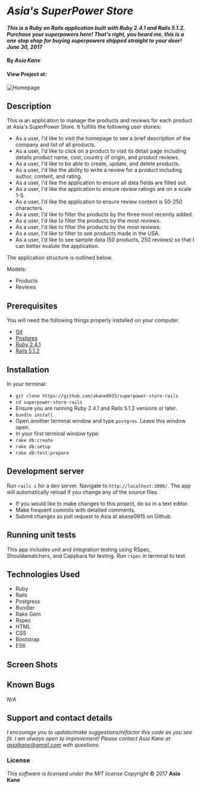 # _Asia's SuperPower Store_

#### _This is a Ruby on Rails application built with Ruby 2.4.1 and Rails 5.1.2.  Purchase your superpowers here!  That's right, you heard me, this is a one stop shop for buying superpowers shipped straight to your door! June 30, 2017_

#### By _**Asia Kane**_

#### View Project at:

![Homepage](homepage.png)

## Description

This is an application to manage the products and reviews for each product at Asia's SuperPower Store. It fulfills the following user stories:

* As a user, I'd like to visit the homepage to see a brief description of the company and list of all products.
* As a user, I'd like to click on a product to visit its detail page including details product name, cost, country of origin, and product reviews.
* As a user, I'd like to be able to create, update, and delete products.
* As a user, I'd like the ability to write a review for a product including author, content, and rating.
* As a user, I'd like the application to ensure all data fields are filled out.
* As a user, I'd like the application to ensure review ratings are on a scale 1-5.
* As a user, I'd like the application to ensure review content is 50-250 characters.
* As a user, I'd like to filter the products by the three most recently added.
* As a user, I'd like to filter the products by the most reviews.
* As a user, I'd like to filter the products by the most reviews.
* As a user, I'd like to filter to see products made in the USA.
* As a user, I'd like to see sample data (50 products, 250 reviews) so that I can better evalute the application.

The application structure is outlined below.  

Models:
  - Products
  - Reviews

## Prerequisites

You will need the following things properly installed on your computer.

* [Git](https://git-scm.com/)
* [Postgres](https://www.postgresql.org/)
* [Ruby 2.4.1](https://www.ruby-lang.org/en/downloads/)
* [Rails 5.1.2](http://rubyonrails.org/)

## Installation

In your terminal:
* `git clone https://github.com/akane0915/superpower-store-rails`
* `cd superpower-store-rails`
* Ensure you are running Ruby 2.4.1 and Rails 5.1.2 versions or later.
* `bundle install`
* Open another terminal window and type `postgres`.  Leave this window open.
* In your first terminal window type:
* `rake db:create`
* `rake db:setup`
* `rake db:test:prepare`

## Development server

Run `rails s` for a dev server. Navigate to `http://localhost:3000/`. The app will automatically reload if you change any of the source files.

* If you would like to make changes to this project, do so in a text editor.
* Make frequent commits with detailed comments.
* Submit changes as pull request to Asia at akane0915 on Github.

## Running unit tests

This app includes unit and integration testing using RSpec, Shouldamatchers, and Capybara for testing.
Run `rspec` in terminal to test.

## Technologies Used

* Ruby
* Rails
* Postgress
* Bundler
* Rake Gem
* Rspec
* HTML
* CSS
* Bootstrap
* ES6

## Screen Shots


## Known Bugs
_N/A_

## Support and contact details
_I encourage you to update/make suggestions/refactor this code as you see fit. I am always open to improvement! Please contact Asia Kane at asialkane@gmail.com with questions._

### License
*This software is licensed under the MIT license*
Copyright © 2017 **Asia Kane**
